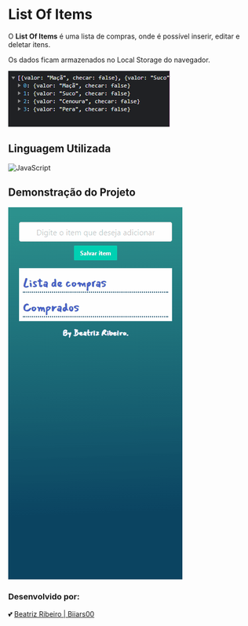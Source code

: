 # List Of Items

O **List Of Items** é uma lista de compras, onde é possível inserir, editar e deletar itens. 

Os dados ficam armazenados no Local Storage do navegador.

![Imagem](assets\img\img.PNG)

## Linguagem Utilizada

![JavaScript](https://img.shields.io/badge/javascript-%23323330.svg?style=for-the-badge&logo=javascript&logoColor=%23F7DF1E)

## Demonstração do Projeto

![List Of Items](assets\img\lista-de-itens.gif)

### Desenvolvido por:

💕 [Beatriz Ribeiro | Biiars00](https://github.com/Biiars00)